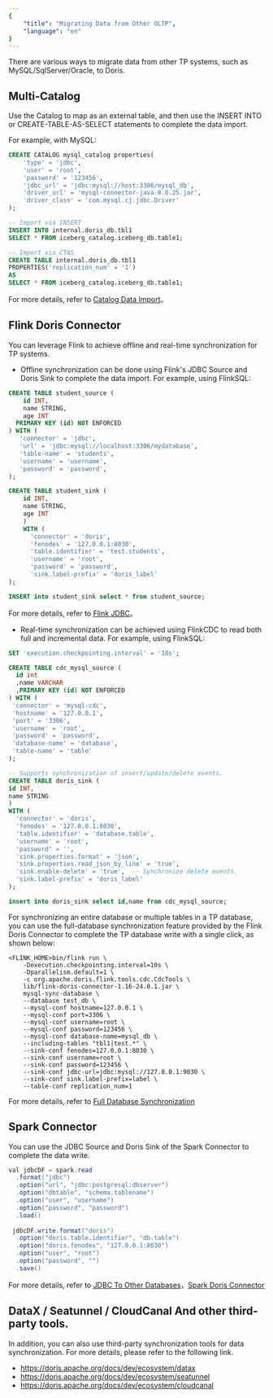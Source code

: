 ```yaml
---
{
    "title": "Migrating Data from Other OLTP",
    "language": "en"
}
---
```


<!-- 
Licensed to the Apache Software Foundation (ASF) under one
or more contributor license agreements.  See the NOTICE file
distributed with this work for additional information
regarding copyright ownership.  The ASF licenses this file
to you under the Apache License, Version 2.0 (the
"License"); you may not use this file except in compliance
with the License.  You may obtain a copy of the License at

  http://www.apache.org/licenses/LICENSE-2.0

Unless required by applicable law or agreed to in writing,
software distributed under the License is distributed on an
"AS IS" BASIS, WITHOUT WARRANTIES OR CONDITIONS OF ANY
KIND, either express or implied.  See the License for the
specific language governing permissions and limitations
under the License.
-->


There are various ways to migrate data from other TP systems, such as MySQL/SqlServer/Oracle, to Doris.

## Multi-Catalog

Use the Catalog to map as an external table, and then use the INSERT INTO or CREATE-TABLE-AS-SELECT statements to complete the data import.

For example, with MySQL:
```sql
CREATE CATALOG mysql_catalog properties(
    'type' = 'jdbc',
    'user' = 'root',
    'password' = '123456',
    'jdbc_url' = 'jdbc:mysql://host:3306/mysql_db',
    'driver_url' = 'mysql-connector-java-8.0.25.jar',
    'driver_class' = 'com.mysql.cj.jdbc.Driver'
);

-- Import via INSERT
INSERT INTO internal.doris_db.tbl1
SELECT * FROM iceberg_catalog.iceberg_db.table1;

-- Import via CTAS
CREATE TABLE internal.doris_db.tbl1
PROPERTIES('replication_num' = '1')
AS
SELECT * FROM iceberg_catalog.iceberg_db.table1;
```

For more details, refer to [Catalog Data Import](../../../lakehouse/catalog-overview.md#data-import)。

## Flink Doris Connector

You can leverage Flink to achieve offline and real-time synchronization for TP systems.

- Offline synchronization can be done using Flink's JDBC Source and Doris Sink to complete the data import. For example, using FlinkSQL:
```sql
CREATE TABLE student_source (
    id INT,
    name STRING,
    age INT
  PRIMARY KEY (id) NOT ENFORCED
) WITH (
   'connector' = 'jdbc',
   'url' = 'jdbc:mysql://localhost:3306/mydatabase',
   'table-name' = 'students',
   'username' = 'username',
   'password' = 'password',
);

CREATE TABLE student_sink (
    id INT,
    name STRING,
    age INT
    ) 
    WITH (
      'connector' = 'doris',
      'fenodes' = '127.0.0.1:8030',
      'table.identifier' = 'test.students',
      'username' = 'root',
      'password' = 'password',
      'sink.label-prefix' = 'doris_label'
);

INSERT into student_sink select * from student_source;
```
For more details, refer to [Flink JDBC](https://nightlies.apache.org/flink/flink-docs-master/zh/docs/connectors/table/jdbc/#%e5%a6%82%e4%bd%95%e5%88%9b%e5%bb%ba-jdbc-%e8%a1%a8)。

- Real-time synchronization can be achieved using FlinkCDC to read both full and incremental data. For example, using FlinkSQL:
```sql
SET 'execution.checkpointing.interval' = '10s';

CREATE TABLE cdc_mysql_source (
  id int
  ,name VARCHAR
  ,PRIMARY KEY (id) NOT ENFORCED
) WITH (
 'connector' = 'mysql-cdc',
 'hostname' = '127.0.0.1',
 'port' = '3306',
 'username' = 'root',
 'password' = 'password',
 'database-name' = 'database',
 'table-name' = 'table'
);

-- Supports synchronization of insert/update/delete events.
CREATE TABLE doris_sink (
id INT,
name STRING
) 
WITH (
  'connector' = 'doris',
  'fenodes' = '127.0.0.1:8030',
  'table.identifier' = 'database.table',
  'username' = 'root',
  'password' = '',
  'sink.properties.format' = 'json',
  'sink.properties.read_json_by_line' = 'true',
  'sink.enable-delete' = 'true',  -- Synchronize delete events.
  'sink.label-prefix' = 'doris_label'
);

insert into doris_sink select id,name from cdc_mysql_source;
```

For synchronizing an entire database or multiple tables in a TP database, you can use the full-database synchronization feature provided by the Flink Doris Connector to complete the TP database write with a single click, as shown below:
```shell
<FLINK_HOME>bin/flink run \
    -Dexecution.checkpointing.interval=10s \
    -Dparallelism.default=1 \
    -c org.apache.doris.flink.tools.cdc.CdcTools \
    lib/flink-doris-connector-1.16-24.0.1.jar \
    mysql-sync-database \
    --database test_db \
    --mysql-conf hostname=127.0.0.1 \
    --mysql-conf port=3306 \
    --mysql-conf username=root \
    --mysql-conf password=123456 \
    --mysql-conf database-name=mysql_db \
    --including-tables "tbl1|test.*" \
    --sink-conf fenodes=127.0.0.1:8030 \
    --sink-conf username=root \
    --sink-conf password=123456 \
    --sink-conf jdbc-url=jdbc:mysql://127.0.0.1:9030 \
    --sink-conf sink.label-prefix=label \
    --table-conf replication_num=1 
```    
For more details, refer to [Full Database Synchronization](../../../ecosystem/flink-doris-connector.md#full-database-synchronization)

## Spark Connector
You can use the JDBC Source and Doris Sink of the Spark Connector to complete the data write.
```java
val jdbcDF = spark.read
  .format("jdbc")
  .option("url", "jdbc:postgresql:dbserver")
  .option("dbtable", "schema.tablename")
  .option("user", "username")
  .option("password", "password")
  .load()
  
 jdbcDF.write.format("doris")
  .option("doris.table.identifier", "db.table")
  .option("doris.fenodes", "127.0.0.1:8030")
  .option("user", "root")
  .option("password", "")
  .save() 
```
For more details, refer to [JDBC To Other Databases](https://spark.apache.org/docs/latest/sql-data-sources-jdbc.html)，[Spark Doris Connector](../../../ecosystem//spark-doris-connector.md#batch-write)

## DataX / Seatunnel / CloudCanal And other third-party tools.

In addition, you can also use third-party synchronization tools for data synchronization. For more details, please refer to the following link.
- https://doris.apache.org/docs/dev/ecosystem/datax
- https://doris.apache.org/docs/dev/ecosystem/seatunnel
- https://doris.apache.org/docs/dev/ecosystem/cloudcanal